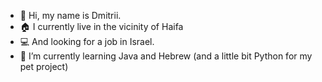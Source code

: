 - 👋 Hi, my name is Dmitrii. 
- 🏠 I currently live in the vicinity of Haifa 
- 💻 And looking for a job in Israel.
- 🌱 I’m currently learning Java and Hebrew (and a little bit Python for my pet project) 

